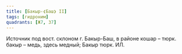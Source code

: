 ```yaml
---
title: [Бакыр-❮Баш❯ II]
tags: [гидроним]
quadrants: [Ж7, З7]
---
```


Источник под вост. склоном г. Бакыр-Баш, в районе кошар – тюрк. бакыр – медь,
здесь медный; Бакыр тюрк. ИЛ.
